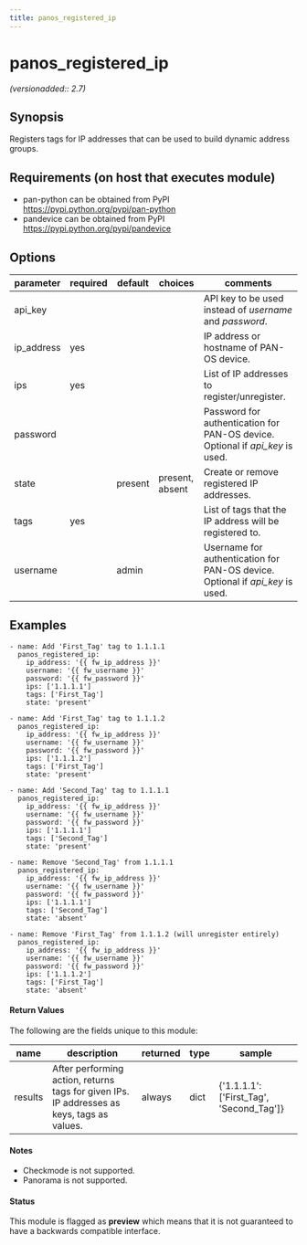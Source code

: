 ```yaml
---
title: panos_registered_ip
---
```

# panos_registered_ip

_(versionadded:: 2.7)_


## Synopsis

Registers tags for IP addresses that can be used to build dynamic address groups.


## Requirements (on host that executes module)

- pan-python can be obtained from PyPI https://pypi.python.org/pypi/pan-python
- pandevice can be obtained from PyPI https://pypi.python.org/pypi/pandevice

## Options

| parameter | required | default | choices | comments |
| --- | --- | --- | --- | --- |
| api_key |  |  |  | API key to be used instead of *username* and *password*. |
| ip_address | yes |  |  | IP address or hostname of PAN-OS device. |
| ips | yes |  |  | List of IP addresses to register/unregister. |
| password |  |  |  | Password for authentication for PAN-OS device.  Optional if *api_key* is used. |
| state |  | present | present, absent | Create or remove registered IP addresses. |
| tags | yes |  |  | List of tags that the IP address will be registered to. |
| username |  | admin |  | Username for authentication for PAN-OS device.  Optional if *api_key* is used. |

## Examples

    - name: Add 'First_Tag' tag to 1.1.1.1
      panos_registered_ip:
        ip_address: '{{ fw_ip_address }}'
        username: '{{ fw_username }}'
        password: '{{ fw_password }}'
        ips: ['1.1.1.1']
        tags: ['First_Tag']
        state: 'present'
    
    - name: Add 'First_Tag' tag to 1.1.1.2
      panos_registered_ip:
        ip_address: '{{ fw_ip_address }}'
        username: '{{ fw_username }}'
        password: '{{ fw_password }}'
        ips: ['1.1.1.2']
        tags: ['First_Tag']
        state: 'present'
    
    - name: Add 'Second_Tag' tag to 1.1.1.1
      panos_registered_ip:
        ip_address: '{{ fw_ip_address }}'
        username: '{{ fw_username }}'
        password: '{{ fw_password }}'
        ips: ['1.1.1.1']
        tags: ['Second_Tag']
        state: 'present'
    
    - name: Remove 'Second_Tag' from 1.1.1.1
      panos_registered_ip:
        ip_address: '{{ fw_ip_address }}'
        username: '{{ fw_username }}'
        password: '{{ fw_password }}'
        ips: ['1.1.1.1']
        tags: ['Second_Tag']
        state: 'absent'
    
    - name: Remove 'First_Tag' from 1.1.1.2 (will unregister entirely)
      panos_registered_ip:
        ip_address: '{{ fw_ip_address }}'
        username: '{{ fw_username }}'
        password: '{{ fw_password }}'
        ips: ['1.1.1.2']
        tags: ['First_Tag']
        state: 'absent'
#### Return Values

The following are the fields unique to this module:

| name | description | returned | type | sample |
| --- | --- | --- | --- | --- |
| results | After performing action, returns tags for given IPs.  IP addresses as keys, tags as values. | always | dict | {'1.1.1.1': ['First_Tag', 'Second_Tag']} |

#### Notes

- Checkmode is not supported.
- Panorama is not supported.



#### Status

This module is flagged as **preview** which means that it is not guaranteed to have a backwards compatible interface.

